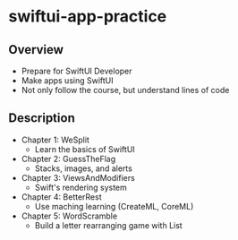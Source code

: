 # swiftui-app-practice

## Overview
- Prepare for SwiftUI Developer
- Make apps using SwiftUI
- Not only follow the course, but understand lines of code

## Description
- Chapter 1: WeSplit
  - Learn the basics of SwiftUI
- Chapter 2: GuessTheFlag
  - Stacks, images, and alerts
- Chapter 3: ViewsAndModifiers
  - Swift's rendering system
- Chapter 4: BetterRest
  - Use maching learning (CreateML, CoreML)
- Chapter 5: WordScramble
  - Build a letter rearranging game with List
